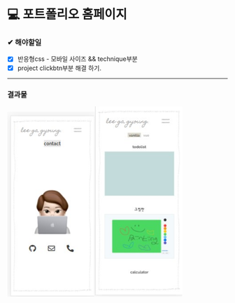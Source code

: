 # 💻 포트폴리오 홈페이지
### ✔ 해야할일

 - [x] 반응형css - 모바일 사이즈 && technique부분 
 - [x] project clickbtn부분 해결 하기.

---

### 결과물
<img src="https://github.com/gay0ung/gay0ung.github.io/blob/master/process/6-1.jpg" width="200px"><img src="https://github.com/gay0ung/gay0ung.github.io/blob/master/process/6-2.jpg" width="200px">



